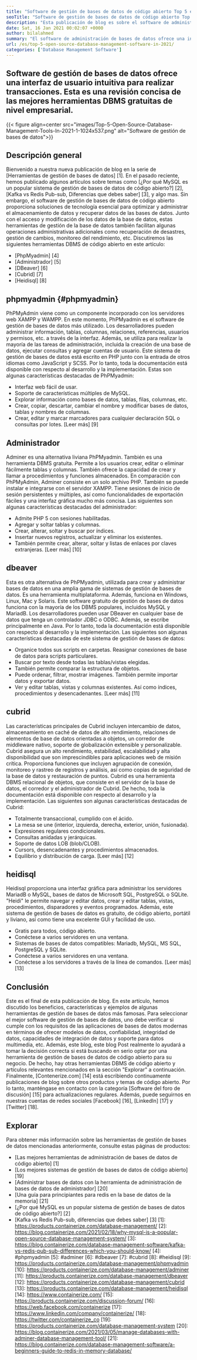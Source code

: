 ```yaml
---
title: "Software de gestión de bases de datos de código abierto Top 5 en 2021" 
seoTitle: "Software de gestión de bases de datos de código abierto Top 5 en 2021" 
description: "Esta publicación de blog es sobre el software de administración de bases de datos de código abierto y de código abierto principales principales. Estos son Phpmyadmin, Adminer, Dbeaver, Cubrid y Heidisql." 
date: Sat, 16 Jan 2021 00:02:07 +0000
author: bilalahmed
summary: "El software de administración de bases de datos ofrece una interfaz de usuario intuitiva para realizar transacciones. Esta es una revisión concisa de las mejores herramientas DBMS gratuitas de nivel empresarial." 
url: /es/top-5-open-source-database-management-software-in-2021/
categories: ['Database Management Software']
---
```


## Software de gestión de bases de datos ofrece una interfaz de usuario intuitiva para realizar transacciones. Esta es una revisión concisa de las mejores herramientas DBMS gratuitas de nivel empresarial.

{{< figure align=center src="images/Top-5-Open-Source-Database-Management-Tools-In-2021-1-1024x537.png" alt="Software de gestión de bases de datos">}}


## Descripción general
Bienvenido a nuestra nueva publicación de blog en la serie de [Herramientas de gestión de bases de datos] [1]. En el pasado reciente, hemos publicado algunos artículos sobre temas como [¿Por qué MySQL es un popular sistema de gestión de bases de datos de código abierto?] [2], [Kafka vs Redis Pub-sub, Diferencias que debes saber] [3], y algo mas. Sin embargo, el software de gestión de bases de datos de código abierto proporciona soluciones de tecnología esencial para optimizar y administrar el almacenamiento de datos y recuperar datos de las bases de datos. Junto con el acceso y modificación de los datos de la base de datos, estas herramientas de gestión de la base de datos también facilitan algunas operaciones administrativas adicionales como recuperación de desastres, gestión de cambios, monitoreo del rendimiento, etc.
Discutiremos las siguientes herramientas DBMS de código abierto en este artículo:
  * [PhpMyadmin] [4]
  * [Administrador] [5]
  * [DBeaver] [6]
  * [Cubrid] [7]
  * [Heidisql] [8]

## phpmyadmin {#phpmyadmin}
PhPMyAdmin viene como un componente incorporado con los servidores web XAMPP y WAMPP. En este momento, PhPMyadmin es el software de gestión de bases de datos más utilizado. Los desarrolladores pueden administrar información, tablas, columnas, relaciones, referencias, usuarios y permisos, etc. a través de la interfaz. Además, se utiliza para realizar la mayoría de las tareas de administración, incluida la creación de una base de datos, ejecutar consultas y agregar cuentas de usuario. Este sistema de gestión de bases de datos está escrito en PHP junto con la entrada de otros idiomas como JavaScript y SCSS. Por lo tanto, toda la documentación está disponible con respecto al desarrollo y la implementación. Estas son algunas características destacadas de PhPMyadmin:
  * Interfaz web fácil de usar.
  * Soporte de características múltiples de MySQL.
  * Explorar información como bases de datos, tablas, filas, columnas, etc.
  * Crear, copiar, descartar, cambiar el nombre y modificar bases de datos, tablas y nombres de columnas.
  * Crear, editar y marcar marcadores para cualquier declaración SQL o consultas por lotes.
[Leer más] [9]

## Administrador
Adminer es una alternativa liviana PhPMyadmin. También es una herramienta DBMS gratuita. Permite a los usuarios crear, editar o eliminar fácilmente tablas y columnas. También ofrece la capacidad de crear y llamar a procedimientos y funciones almacenados. En comparación con PhPMyAdmin, Adminer consiste en un solo archivo PHP. También se puede instalar e integrarse con el servidor XAMPP. Tiene sesiones de inicio de sesión persistentes y múltiples, así como funcionalidades de exportación fáciles y una interfaz gráfica mucho más concisa. Las siguientes son algunas características destacadas del administrador:
  * Admite PHP 5 con sesiones habilitadas.
  * Agregar y soltar tablas y columnas.
  * Crear, alterar, soltar y buscar por índices.
  * Insertar nuevos registros, actualizar y eliminar los existentes.
  * También permite crear, alterar, soltar y listas de enlaces por claves extranjeras.
[Leer más] [10]

## dbeaver
Esta es otra alternativa de PhPMyadmin, utilizada para crear y administrar bases de datos en una amplia gama de sistemas de gestión de bases de datos. Es una herramienta multiplataforma. Además, funciona en Windows, Linux, Mac y Solaris. Este software gratuito de gestión de bases de datos funciona con la mayoría de los DBMS populares, incluidos MySQL y MariadB. Los desarrolladores pueden usar DBeaver en cualquier base de datos que tenga un controlador JDBC o ODBC. Además, se escribe principalmente en Java. Por lo tanto, toda la documentación está disponible con respecto al desarrollo y la implementación. Las siguientes son algunas características destacadas de este sistema de gestión de bases de datos:
  * Organice todos sus scripts en carpetas. Reasignar conexiones de base de datos para scripts particulares.
  * Buscar por texto desde todas las tablas/vistas elegidas.
  * También permite comparar la estructura de objetos.
  * Puede ordenar, filtrar, mostrar imágenes. También permite importar datos y exportar datos.
  * Ver y editar tablas, vistas y columnas existentes. Así como índices, procedimientos y desencadenantes.
[Leer más] [11]

## cubrid
Las características principales de Cubrid incluyen intercambio de datos, almacenamiento en caché de datos de alto rendimiento, relaciones de elementos de base de datos orientadas a objetos, un corredor de middleware nativo, soporte de globalización extensible y personalizable. Cubrid asegura un alto rendimiento, estabilidad, escalabilidad y alta disponibilidad que son imprescindibles para aplicaciones web de misión crítica. Proporciona funciones que incluyen agrupación de conexión, monitoreo y rastreo de registros y análisis, así como copias de seguridad de la base de datos y restauración de puntos. Cubrid es una herramienta DBMS relacional de objetos, que consiste en el servidor de la base de datos, el corredor y el administrador de Cubrid. De hecho, toda la documentación está disponible con respecto al desarrollo y la implementación. Las siguientes son algunas características destacadas de Cubrid:
  * Totalmente transaccional, cumplido con el ácido.
  * La mesa se une (interior, izquierda, derecha, exterior, unión, fusionada).
  * Expresiones regulares condicionales.
  * Consultas anidadas y jerárquicas.
  * Soporte de datos LOB (blob/CLOB).
  * Cursors, desencadenantes y procedimientos almacenados.
  * Equilibrio y distribución de carga.
[Leer más] [12]

## heidisql
Heidisql proporciona una interfaz gráfica para administrar los servidores MariadB o MySQL, bases de datos de Microsoft SQL, PostgreSQL o SQLite. "Heidi" le permite navegar y editar datos, crear y editar tablas, vistas, procedimientos, disparadores y eventos programados. Además, este sistema de gestión de bases de datos es gratuito, de código abierto, portátil y liviano, así como tiene una excelente GUI y facilidad de uso.
  * Gratis para todos, código abierto.
  * Conéctese a varios servidores en una ventana.
  * Sistemas de bases de datos compatibles: Mariadb, MySQL, MS SQL, PostgreSQL y SQLite.
  * Conéctese a varios servidores en una ventana.
  * Conéctese a los servidores a través de la línea de comandos.
[Leer más] [13]

## Conclusión
Este es el final de esta publicación de blog. En este artículo, hemos discutido los beneficios, características y ejemplos de algunas herramientas de gestión de bases de datos más famosas. Para seleccionar el mejor software de gestión de bases de datos, uno debe verificar si cumple con los requisitos de las aplicaciones de bases de datos modernas en términos de ofrecer modelos de datos, confiabilidad, integridad de datos, capacidades de integración de datos y soporte para datos multimedia, etc. Además, este blog, este blog Post realmente lo ayudará a tomar la decisión correcta si está buscando en serio optar por una herramienta de gestión de bases de datos de código abierto para su negocio. De hecho, hay otras herramientas DBMS de código abierto y artículos relevantes mencionados en la sección "Explorar" a continuación.
Finalmente, [Contenerize.com] [14] está escribiendo continuamente publicaciones de blog sobre otros productos y temas de código abierto. Por lo tanto, manténgase en contacto con la categoría [Software del foro de discusión] [15] para actualizaciones regulares. Además, puede seguirnos en nuestras cuentas de redes sociales [Facebook] [16], [LinkedIn] [17] y [Twitter] [18].

## Explorar
Para obtener más información sobre las herramientas de gestión de bases de datos mencionadas anteriormente, consulte estas páginas de productos:
  * [Las mejores herramientas de administración de bases de datos de código abierto] [1]
  * [Los mejores sistemas de gestión de bases de datos de código abierto] [19]
  * [Administrar bases de datos con la herramienta de administración de bases de datos de administrador] [20]
  * [Una guía para principiantes para redis en la base de datos de la memoria] [21]
  * [¿Por qué MySQL es un popular sistema de gestión de bases de datos de código abierto?] [2]
  * [Kafka vs Redis Pub-sub, diferencias que debes saber] [3]
[1]: https://products.containerize.com/database-management/
[2]: https://blog.containerize.com/2021/02/18/why-mysql-is-a-popular-open-source-database-management-system/
[3]: https://blog.containerize.com/database-management-software/kafka-vs-redis-pub-sub-differences-which-you-should-know/
[4]: #phpmyadmin
[5]: #adminer
[6]: #dbeaver
[7]: #cubrid
[8]: #heidisql
[9]: https://products.containerize.com/database-management/phpmyadmin
[10]: https://products.containerize.com/database-management/adminer
[11]: https://products.containerize.com/database-management/dbeaver
[12]: https://products.containerize.com/database-management/cubrid
[13]: https://products.containerize.com/database-management/heidisql
[14]: https://www.containerize.com/
[15]: https://products.containerize.com/discussion-forum/
[16]: https://web.facebook.com/containerize
[17]: https://www.linkedin.com/company/containerize/
[18]: https://twitter.com/containerize_co
[19]: https://products.containerize.com/database-management-system
[20]: https://blog.containerize.com/2021/03/05/manage-databases-with-adminer-database-management-tool/
[21]: https://blog.containerize.com/database-management-software/a-beginners-guide-to-redis-in-memory-database/
